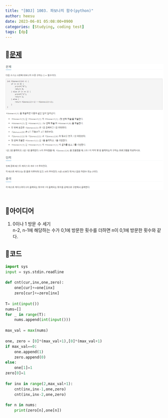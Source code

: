 ```yaml
---
title: "[BOJ] 1003. 파보나치 함수(python)"
author: heesu
date: 2023-06-01 05:08:00+0900
categories: [Studying, coding test]
tags: [dp]
---
```

## 📌[문제](https://www.acmicpc.net/problem/1003)
![Alt text](https://raw.githubusercontent.com/skagmltn7/practice_coding_test/5871687e4ffa8b25f741089ba2ed3fff8881fd99/BOJ/img/problem_1003.PNG)
<br><br>

## 💪아이디어<br>
1. 0이나 1 방문 수 세기<br>
n-2, n-1에 해당하는 수가 0,1에 방문한 횟수를 더하면 n이 0,1에 방문한 횟수와 같다.<br>

## 🥂코드

```python
import sys
input = sys.stdin.readline

def cnt(cur,inx,one,zero):
    one[cur]+=one[inx]
    zero[cur]+=zero[inx]

T= int(input())
nums=[]
for _ in range(T):
    nums.append(int(input()))

max_val = max(nums)

one, zero = [0]*(max_val+1),[0]*(max_val+1)
if max_val==0:
    one.append(1)
    zero.append(0)
else: 
    one[1]=1
zero[0]=1

for inx in range(2,max_val+1):
    cnt(inx,inx-1,one,zero)
    cnt(inx,inx-2,one,zero)

for n in nums:
    print(zero[n],one[n])
```